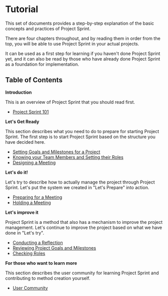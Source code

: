 # Tutorial

This set of documents provides a step-by-step explanation of the basic concepts and practices of Project Sprint.

There are four chapters throughout, and by reading them in order from the top, you will be able to use Project Sprint in your actual projects.

It can be used as a first step for learning if you haven't done Project Sprint yet, and it can also be read by those who have already done Project Sprint as a foundation for implementation.

## Table of Contents

**Introduction**

This is an overview of Project Sprint that you should read first.

* [Project Sprint 101](broken-reference)

**Let's Get Ready**

This section describes what you need to do to prepare for starting Project Sprint. The first step is to start Project Sprint based on the structure you have decided here.

* [Setting Goals and Milestones for a Project](broken-reference)
* [Knowing your Team Members and Setting their Roles](broken-reference)
* [Designing a Meeting](broken-reference)

**Let's do it!**

Let's try to describe how to actually manage the project through Project Sprint. Let's put the system we created in "Let's Prepare" into action.

* [Preparing for a Meeting](broken-reference)
* [Holding a Meeting](broken-reference)

**Let's improve it**

Project Sprint is a method that also has a mechanism to improve the project management. Let's continue to improve the project based on what we have done in "Let's try".

* [Conducting a Reflection](broken-reference)
* [Reviewing Project Goals and Milestones](broken-reference)
* [Checking Roles](broken-reference)

**For those who want to learn more**

This section describes the user community for learning Project Sprint and contributing to method creation yourself.

* [User Community](broken-reference)
